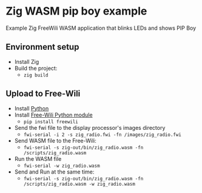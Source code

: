 # Zig WASM pip boy example

Example Zig FreeWili WASM application that blinks LEDs and shows PIP Boy

## Environment setup

- Install Zig
- Build the project:
  - `zig build`

## Upload to Free-Wili
- Install [Python](https://www.python.org/)
- Install [Free-Wili Python module](https://pypi.org/project/freewili/)
  - `pip install freewili`
- Send the fwi file to the display processor's images directory
  - `fwi-serial -i 2 -s zig_radio.fwi -fn /images/zig_radio.fwi`
- Send WASM file to the Free-Wili:
  - `fwi-serial -s zig-out/bin/zig_radio.wasm -fn /scripts/zig_radio.wasm`
- Run the WASM file
  - `fwi-serial -w zig_radio.wasm`
- Send and Run at the same time:
  - `fwi-serial -s zig-out/bin/zig_radio.wasm -fn /scripts/zig_radio.wasm -w zig_radio.wasm`
